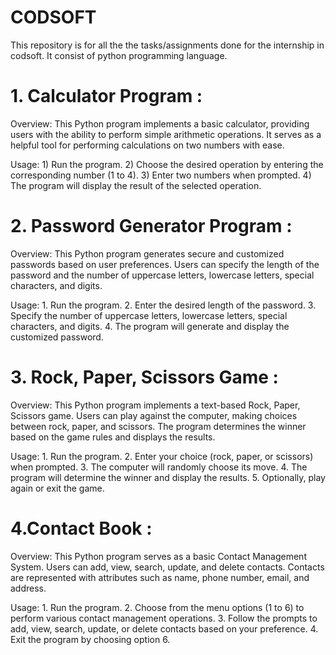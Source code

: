 # CODSOFT
This repository is for all the the tasks/assignments done for the internship in codsoft. It consist of python programming language.

# 1. Calculator Program :
Overview:
This Python program implements a basic calculator, providing users with the ability to perform simple arithmetic operations. It serves as a helpful tool for performing calculations on two numbers with ease.

Usage:
     1) Run the program.
     2) Choose the desired operation by entering the corresponding number (1 to 4). 
     3) Enter two numbers when prompted.
     4) The program will display the result of the selected operation.


# 2. Password Generator Program :
Overview:
This Python program generates secure and customized passwords based on user preferences. Users can specify the length of the password and the number of uppercase letters, lowercase letters, special characters, and digits.

Usage:
     1. Run the program.
     2. Enter the desired length of the password.
     3. Specify the number of uppercase letters, lowercase letters, special characters, and digits.
     4. The program will generate and display the customized password.

# 3. Rock, Paper, Scissors Game :
Overview:
This Python program implements a text-based Rock, Paper, Scissors game. Users can play against the computer, making choices between rock, paper, and scissors. The program determines the winner based on the game rules and displays the results.

Usage:
     1. Run the program.
     2. Enter your choice (rock, paper, or scissors) when prompted.
     3. The computer will randomly choose its move.
     4. The program will determine the winner and display the results.
     5. Optionally, play again or exit the game.

# 4.Contact Book :
Overview:
This Python program serves as a basic Contact Management System. Users can add, view, search, update, and delete contacts. Contacts are represented with attributes such as name, phone number, email, and address.

Usage:
     1. Run the program.
     2. Choose from the menu options (1 to 6) to perform various contact management operations.
     3. Follow the prompts to add, view, search, update, or delete contacts based on your preference.
     4. Exit the program by choosing option 6.
